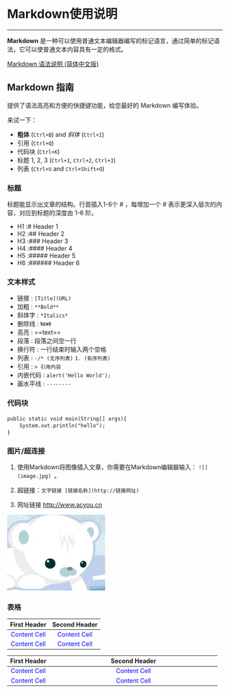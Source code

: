 # Markdown使用说明 #
---
**Markdown** 是一种可以使用普通文本编辑器编写的标记语言，通过简单的标记语法，它可以使普通文本内容具有一定的格式。

[Markdown 语法说明 (简体中文版)](http://wowubuntu.com/markdown/index.html)

## Markdown 指南 ##


提供了语法高亮和方便的快捷键功能，给您最好的 Markdown 编写体验。

来试一下：

- **粗体** (`Ctrl+B`) and *斜体* (`Ctrl+I`)
- 引用 (`Ctrl+Q`)
- 代码块 (`Ctrl+K`)
- 标题 1, 2, 3 (`Ctrl+1`, `Ctrl+2`, `Ctrl+3`)
- 列表 (`Ctrl+U` and `Ctrl+Shift+O`)


### 标题 ###
标题能显示出文章的结构。行首插入1-6个 # ，每增加一个 # 表示更深入层次的内容，对应到标题的深度由 1-6 阶。

- H1 :# Header 1
- H2 :## Header 2
- H3 :### Header 3
- H4 :#### Header 4
- H5 :##### Header 5
- H6 :###### Header 6

### 文本样式 ###

- 链接 : `[Title](URL)`
- 加粗 : `**Bold**`
- 斜体字 : `*Italics*`
- 删除线 : ~~text~~
- 高亮 : ==text==
- 段落 : 段落之间空一行
- 换行符 : 一行结束时输入两个空格
- 列表 : `-/* (无序列表)` `1. (有序列表)` 
- 引用 : `> 引用内容`
- 内嵌代码 : `alert('Hello World');`
- 画水平线 : `--------`

### 代码块

	public static void main(String[] args){
		System.out.println("hello");
	}

### 图片/超连接

1. 使用Markdown将图像插入文章，你需要在Markdown编辑器输入： `![](image.jpg) `。

2. 超链接：`文字链接 [链接名称](http://链接网址)`

3. 网址链接 <http://www.acyou.cn>

![](1.png)


### 表格


First Header  | Second Header
------------- | -------------
Content Cell  | Content Cell
Content Cell  | Content Cell


<style>
	tbody td {
		text-align: center;
		color: blue;
	}
</style>

<table width="100%" style="border-collapse: collapse" border="0">
<thead>
<tr>
  <th width="20%">First Header</th>
  <th>Second Header</th>
</tr>
</thead>
<tbody>
<tr>
  <td>Content Cell</td>
  <td>Content Cell</td>
</tr>
<tr>
  <td>Content Cell</td>
  <td>Content Cell</td>
</tr>
</tbody>
</table>



